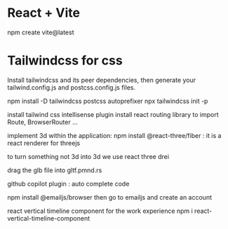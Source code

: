 # React + Vite

npm create vite@latest

# Tailwindcss for css

Install tailwindcss and its peer dependencies, then generate your tailwind.config.js and postcss.config.js files.

npm install -D tailwindcss postcss autoprefixer
npx tailwindcss init -p

install tailwind css intellisense plugin
install react routing library to import Route, BrowserRouter ...

implement 3d within the application:    npm install @react-three/fiber : it is a react renderer for threejs

to turn something not 3d into 3d we use react three drei

drag the glb file into gltf.pmnd.rs

github copilot plugin : auto complete code

npm install @emailjs/browser 
then go to emailjs and create an account

react vertical timeline component for the work experience npm i react-vertical-timeline-component